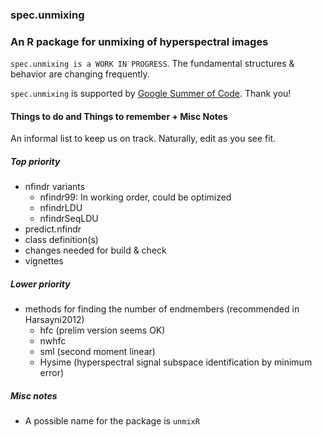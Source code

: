 ### spec.unmixing
### An R package for unmixing of hyperspectral images

`spec.unmixing is a WORK IN PROGRESS`.  The fundamental structures & behavior are changing frequently.

`spec.unmixing` is supported by [Google Summer of Code](http://www.google-melange.com/gsoc/homepage/google/gsoc2013).  Thank you!

#### Things to do and Things to remember + Misc Notes

An informal list to keep us on track.  Naturally, edit as you see fit.

##### Top priority
* nfindr variants
    * nfindr99: In working order, could be optimized
    * nfindrLDU
    * nfindrSeqLDU
* predict.nfindr
* class definition(s)
* changes needed for build & check
* vignettes

##### Lower priority

* methods for finding the number of endmembers (recommended in Harsayni2012)
    * hfc (prelim version seems OK)
    * nwhfc
    * sml (second moment linear)
    * Hysime (hyperspectral signal subspace identification by minimum error)

##### Misc notes

* A possible name for the package is `unmixR`

